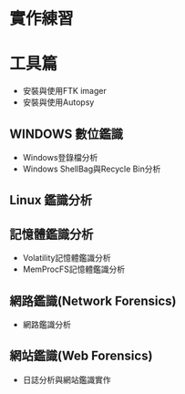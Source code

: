 
# 實作練習
# 工具篇
- 安裝與使用FTK imager
- 安裝與使用Autopsy	
## WINDOWS 數位鑑識
- Windows登錄檔分析	
- Windows ShellBag與Recycle Bin分析
##  Linux 鑑識分析	
## 記憶體鑑識分析
- Volatility記憶體鑑識分析	
- MemProcFS記憶體鑑識分析	
## 網路鑑識(Network Forensics)
- 網路鑑識分析	
## 網站鑑識(Web Forensics)
- 日誌分析與網站鑑識實作

